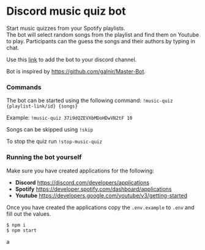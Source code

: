 # Discord music quiz bot

Start music quizzes from your Spotify playlists.  
The bot will select random songs from the playlist and find them on Youtube to play.
Participants can the guess the songs and their authors by typing in chat.

Use this [link](https://discordapp.com/api/oauth2/authorize?client_id=708602255632367616&scope=bot&permissions=3147840) to add the bot to your discord channel.

Bot is inspired by https://github.com/galnir/Master-Bot.

### Commands

The bot can be started using the following command: `!music-quiz {playlist-link/id} {songs}`  

Example: `!music-quiz 37i9dQZEVXbMDoHDwVN2tF 10`

Songs can be skipped using `!skip`

To stop the quiz run `!stop-music-quiz`


### Running the bot yourself

Make sure you have created applications for the following:
* **Discord** https://discord.com/developers/applications
* **Spotify** https://developer.spotify.com/dashboard/applications
* **Youtube** https://developers.google.com/youtube/v3/getting-started

Once you have created the applications copy the `.env.example` to `.env` and fill out the values.

```shell
$ npm i
$ npm start
```
 a
